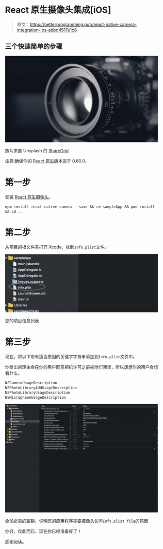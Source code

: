 # React 原生摄像头集成[iOS]

> 原文：<https://betterprogramming.pub/react-native-camera-integration-ios-abbd4517e1c8>

## 三个快速简单的步骤

![](img/efcde5048b4d55e8bf839ceee52fef63.png)

照片来自 Unsplash 的 [ShareGrid](https://unsplash.com/@sharegrid)

注意:确保你的 [React 原生](https://facebook.github.io/react-native/)版本高于 0.60.0。

# **第一步**

安装 [React 原生摄像头](https://github.com/react-native-community/react-native-camera)。

```
npm install react-native-camera --save && cd sampleApp && pod install && cd ..
```

# **第二步**

从项目的根文件夹打开 Xcode，找到`Info.plist`文件。

![](img/ac10200a04155f66c3c8402101a1d8c8.png)

您的项目信息列表

# **第三步**

现在，将以下带有适当原因的关键字字符串添加到`Info.plist`文件中。

你给出的理由会在你的用户同意相机许可之前被他们阅读，所以想想你的用户会想看什么。

```
NSCameraUsageDescription
NSPhotoLibraryAddUsageDescription
NSPhotoLibraryUsageDescription
NSMicrophoneUsageDescription
```

![](img/711c5f28999e5d7244eda0ab07d205f9.png)

添加必需的密钥，说明您的应用程序需要摄像头访问`Info.plist file`的原因

你好。仅此而已。现在你已经准备好了！

感谢阅读。